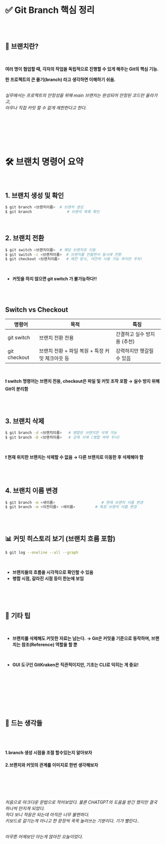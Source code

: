 # ✅ Git Branch 핵심 정리
<br><br>



## 📌 브랜치란?
<br>

**여러 명이 협업할 때, 각자의 작업을 독립적으로 진행할 수 있게 해주는 Git의 핵심 기능.** <br>

**한 프로젝트의 큰 줄기(branch) 라고 생각하면 이해하기 쉬움.** <br><br>





*실무에서는 프로젝트의 안정성을 위해 main 브랜치는 완성되어 안정된 코드만 올라가고,* <br> *아무나 직접 커밋 할 수 없게 제한한다고 한다.*

<br><br><br>
---




# 🛠️ 브랜치 명령어 요약 <br> <br>
## 1. 브랜치 생성 및 확인
```bash
$ git branch <브랜치이름>  # 브랜치 생성
$ git branch                # 브랜치 목록 확인
```
<br>

## 2. 브랜치 전환 
```bash
$ git switch <브랜치이름>  # 해당 브랜치로 이동
$ git switch -c <브랜치이름>  # 브랜치를 만들면서 동시에 전환
$ git checkout <브랜치이름>   # 예전 방식, 여전히 사용 가능 하지만 주의!
```
<br>

- **커밋을 하지 않으면 git switch 가 불가능하다!!**

<br><br>


##  Switch vs Checkout



|명령어	|목적	|특징|
|-------|------|-----|
|git switch	|브랜치 전환 전용|	간결하고 실수 방지용 (추천)|
|git checkout|	브랜치 전환 + 파일 복원 + 특정 커밋 체크아웃 등|	강력하지만 헷갈릴 수 있음|

<br>

**❗ switch 명령어는 브랜치 전용, checkout은 파일 및 커밋 조작 포함 → 실수 방지 위해 Git이 분리함**

<br><br>
## 3. 브랜치 삭제
```bash
$ git branch -d <브랜치이름>   # 병합된 브랜치만 삭제 가능
$ git branch -D <브랜치이름>   # 강제 삭제 (병합 여부 무시)
```
<br>

**❗ 현재 위치한 브랜치는 삭제할 수 없음 → 다른 브랜치로 이동한 후 삭제해야 함**


<br><br>

## 4. 브랜치 이름 변경
```bash
$ git branch -m <새이름>                     # 현재 브랜치 이름 변경
$ git branch -m <이전이름> <새이름>         # 특정 브랜치 이름 변경
```
<br>
<br>




## 📊 커밋 히스토리 보기 (브랜치 흐름 포함)
```bash
$ git log --oneline --all --graph
```

<br>

- **브랜치들의 흐름을 시각적으로 확인할 수 있음**
- **병합 시점, 갈라진 시점 등이 한눈에 보임**



<br>
<br>
<br>

## 📌 기타 팁

<br>

- **브랜치를 삭제해도 커밋한 자료는 남는다.**
**→ Git은 커밋을 기준으로 동작하며, 브랜치는 참조(Reference) 역할을 할 뿐**

  
<br>

- **GUI 도구인 GitKraken은 직관적이지만, 기초는 CLI로 익히는 게 중요!**




<br>
<br>
<br>
<br>
<br>
<br>
<br>




## :rocket: 드는 생각들

<br><br>

#### 1.branch 생성 시점을 조절 할수있는지 알아보자
#### 2.브랜치와 커밋의 관계를 이미지로 한번 생각해보자


<br><br>
<br><br>

*처음으로 마크다운 문법으로 적어보았다. 물론 CHATGPT의 도움을 받긴 했지만 결국 하나씩 만지게 되었다.* <br>
*적다 보니 적응은 되는데 아직은 너무 불편하다.* <br>
*키보드로 갈기는게 아니고 한 문장씩 꾹꾹 눌러쓰는 기분이다. 기가 빨린다..*
<br><br>

*아무튼 어제보단 아는게 많아진 오늘이었다.*















